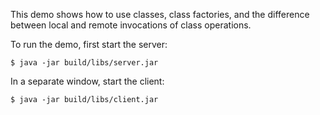 This demo shows how to use classes, class factories, and the
difference between local and remote invocations of class operations.

To run the demo, first start the server:
```
$ java -jar build/libs/server.jar
```
In a separate window, start the client:
```
$ java -jar build/libs/client.jar
```